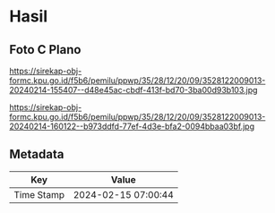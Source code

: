 # Hasil

## Foto C Plano

https://sirekap-obj-formc.kpu.go.id/f5b6/pemilu/ppwp/35/28/12/20/09/3528122009013-20240214-155407--d48e45ac-cbdf-413f-bd70-3ba00d93b103.jpg

https://sirekap-obj-formc.kpu.go.id/f5b6/pemilu/ppwp/35/28/12/20/09/3528122009013-20240214-160122--b973ddfd-77ef-4d3e-bfa2-0094bbaa03bf.jpg


## Metadata

| Key        | Value               |
| ---------- | ------------------- |
| Time Stamp | 2024-02-15 07:00:44 |



